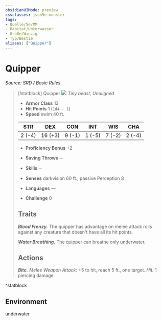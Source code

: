 ```yaml
---
obsidianUIMode: preview
cssclasses: json5e-monster
tags:
- Quelle/5e/MM
- Habitat/Unterwasser
- Größe/Winzig
- Typ/Bestie
aliases: ["Quipper"]
---
```

# Quipper
*Source: SRD / Basic Rules*  

> [!statblock] Quipper
> ![](compendium/bestiary/beast/token/quipper.png#token)
> *Tiny beast, Unaligned*
> 
> - **Armor Class** 13 
> - **Hit Points** 1 (`1d4 - 1`)
> - **Speed** swim 40 ft.
> 
> |STR|DEX|CON|INT|WIS|CHA|
> |:---:|:---:|:---:|:---:|:---:|:---:|
> | 2 (-4)|16 (+3)| 9 (-1)| 1 (-5)| 7 (-2)| 2 (-4)|
> 
> - **Proficiency Bonus** +2
> - **Saving Throws** ⏤
> - **Skills** ⏤
> - **Senses** darkvision 60 ft., passive Perception 8
> 
> - **Languages** —
> - **Challenge** 0
> 
> ## Traits
> 
> ***Blood Frenzy.*** The quipper has advantage on melee attack rolls against any creature that doesn't have all its hit points.
> 
> ***Water Breathing.*** The quipper can breathe only underwater.
> 
> ## Actions
> 
> ***Bite.*** *Melee Weapon Attack:* +5 to hit, reach 5 ft., one target. *Hit:* 1 piercing damage.
^statblock

## Environment

underwater